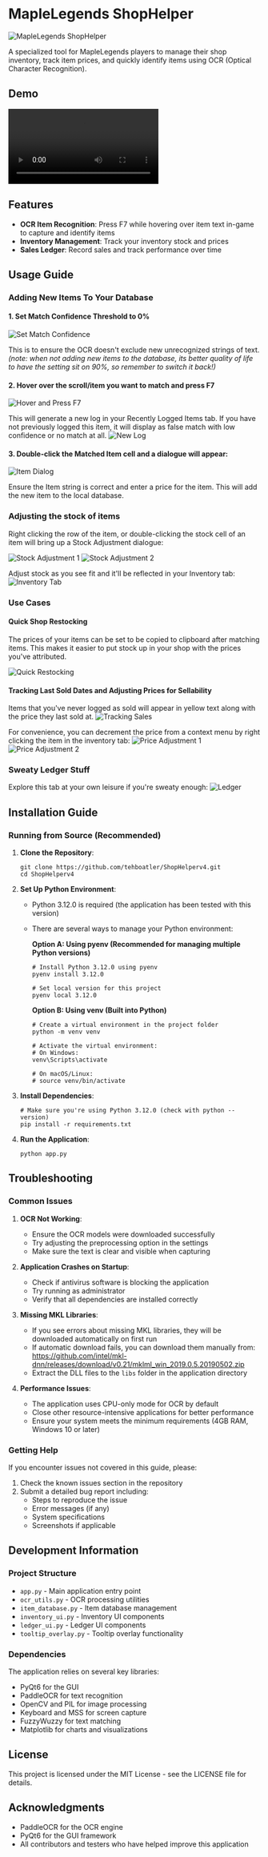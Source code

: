 # MapleLegends ShopHelper

![MapleLegends ShopHelper](app_icon.png)

A specialized tool for MapleLegends players to manage their shop inventory, track item prices, and quickly identify items using OCR (Optical Character Recognition).

## Demo

![Demo Video](demo_video/Shophelperv4demo.webm)

## Features

- **OCR Item Recognition**: Press F7 while hovering over item text in-game to capture and identify items
- **Inventory Management**: Track your inventory stock and prices
- **Sales Ledger**: Record sales and track performance over time

## Usage Guide

### Adding New Items To Your Database

#### 1. Set Match Confidence Threshold to 0%
![Set Match Confidence](demo_video/Pasted%20image%2020250401144651.png)

This is to ensure the OCR doesn't exclude new unrecognized strings of text.
*(note: when not adding new items to the database, its better quality of life to have the setting sit on 90%, so remember to switch it back!)*

#### 2. Hover over the scroll/item you want to match and press F7
![Hover and Press F7](demo_video/Pasted%20image%2020250401145013.png)

This will generate a new log in your Recently Logged Items tab. If you have not previously logged this item, it will display as false match with low confidence or no match at all.
![New Log](demo_video/Pasted%20image%2020250401145046.png)

#### 3. Double-click the Matched Item cell and a dialogue will appear:
![Item Dialog](demo_video/Pasted%20image%2020250401145313.png)

Ensure the Item string is correct and enter a price for the item. This will add the new item to the local database.

### Adjusting the stock of items

Right clicking the row of the item, or double-clicking the stock cell of an item will bring up a Stock Adjustment dialogue:

![Stock Adjustment 1](demo_video/Pasted%20image%2020250401145742.png)
![Stock Adjustment 2](demo_video/Pasted%20image%2020250401145753.png)

Adjust stock as you see fit and it'll be reflected in your Inventory tab:
![Inventory Tab](demo_video/Pasted%20image%2020250401145832.png)

### Use Cases

#### Quick Shop Restocking
The prices of your items can be set to be copied to clipboard after matching items. This makes it easier to put stock up in your shop with the prices you've attributed.

![Quick Restocking](demo_video/Pasted%20image%2020250401150007.png)

#### Tracking Last Sold Dates and Adjusting Prices for Sellability
Items that you've never logged as sold will appear in yellow text along with the price they last sold at. 
![Tracking Sales](demo_video/Pasted%20image%2020250401150155.png)

For convenience, you can decrement the price from a context menu by right clicking the item in the inventory tab:
![Price Adjustment 1](demo_video/Pasted%20image%2020250401150433.png)
![Price Adjustment 2](demo_video/Pasted%20image%2020250401150444.png)

### Sweaty Ledger Stuff
Explore this tab at your own leisure if you're sweaty enough:
![Ledger](demo_video/Pasted%20image%2020250401150617.png)

## Installation Guide

### Running from Source (Recommended)

1. **Clone the Repository**:
   ```
   git clone https://github.com/tehboatler/ShopHelperv4.git
   cd ShopHelperv4
   ```

2. **Set Up Python Environment**:
   - Python 3.12.0 is required (the application has been tested with this version)
   - There are several ways to manage your Python environment:

     **Option A: Using pyenv (Recommended for managing multiple Python versions)**
     ```
     # Install Python 3.12.0 using pyenv
     pyenv install 3.12.0
     
     # Set local version for this project
     pyenv local 3.12.0
     ```

     **Option B: Using venv (Built into Python)**
     ```
     # Create a virtual environment in the project folder
     python -m venv venv
     
     # Activate the virtual environment:
     # On Windows:
     venv\Scripts\activate
     
     # On macOS/Linux:
     # source venv/bin/activate
     ```

3. **Install Dependencies**:
   ```
   # Make sure you're using Python 3.12.0 (check with python --version)
   pip install -r requirements.txt
   ```

4. **Run the Application**:
   ```
   python app.py
   ```

## Troubleshooting

### Common Issues

1. **OCR Not Working**:
   - Ensure the OCR models were downloaded successfully
   - Try adjusting the preprocessing option in the settings
   - Make sure the text is clear and visible when capturing

2. **Application Crashes on Startup**:
   - Check if antivirus software is blocking the application
   - Try running as administrator
   - Verify that all dependencies are installed correctly

3. **Missing MKL Libraries**:
   - If you see errors about missing MKL libraries, they will be downloaded automatically on first run
   - If automatic download fails, you can download them manually from:
     https://github.com/intel/mkl-dnn/releases/download/v0.21/mklml_win_2019.0.5.20190502.zip
   - Extract the DLL files to the `libs` folder in the application directory

4. **Performance Issues**:
   - The application uses CPU-only mode for OCR by default
   - Close other resource-intensive applications for better performance
   - Ensure your system meets the minimum requirements (4GB RAM, Windows 10 or later)

### Getting Help

If you encounter issues not covered in this guide, please:
1. Check the known issues section in the repository
2. Submit a detailed bug report including:
   - Steps to reproduce the issue
   - Error messages (if any)
   - System specifications
   - Screenshots if applicable

## Development Information

### Project Structure

- `app.py` - Main application entry point
- `ocr_utils.py` - OCR processing utilities
- `item_database.py` - Item database management
- `inventory_ui.py` - Inventory UI components
- `ledger_ui.py` - Ledger UI components
- `tooltip_overlay.py` - Tooltip overlay functionality

### Dependencies

The application relies on several key libraries:
- PyQt6 for the GUI
- PaddleOCR for text recognition
- OpenCV and PIL for image processing
- Keyboard and MSS for screen capture
- FuzzyWuzzy for text matching
- Matplotlib for charts and visualizations

## License

This project is licensed under the MIT License - see the LICENSE file for details.

## Acknowledgments

- PaddleOCR for the OCR engine
- PyQt6 for the GUI framework
- All contributors and testers who have helped improve this application
